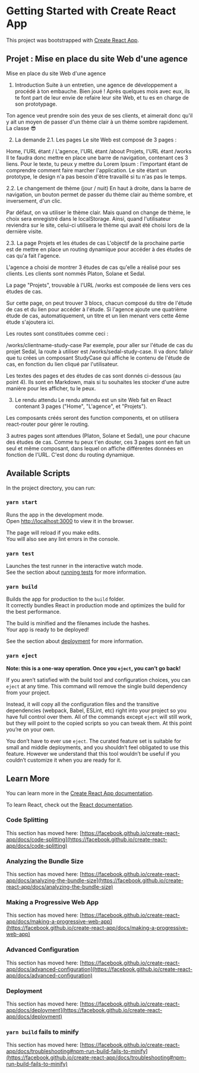 # Getting Started with Create React App

This project was bootstrapped with [Create React App](https://github.com/facebook/create-react-app).

## Projet : Mise en place du site Web d'une agence
  
Mise en place du site Web d'une agence
1. Introduction
Suite à un entretien, une agence de développement a procédé à ton embauche. Bien joué ! Après quelques mois avec eux, ils te font part de leur envie de refaire leur site Web, et tu es en charge de son prototypage.

Ton agence veut prendre soin des yeux de ses clients, et aimerait donc qu'il y ait un moyen de passer d'un thème clair à un thème sombre rapidement. La classe 😎

2. La demande
2.1. Les pages
Le site Web est composé de 3 pages :

Home, l'URL étant /
L'agence, l'URL étant /about
Projets, l'URL étant /works
Il te faudra donc mettre en place une barre de navigation, contenant ces 3 liens. Pour le texte, tu peux y mettre du Lorem Ipsum : l'important étant de comprendre comment faire marcher l'application. Le site étant un prototype, le design n'a pas besoin d'être travaillé si tu n'as pas le temps.

2.2. Le changement de thème (jour / nuit)
En haut à droite, dans la barre de navigation, un bouton permet de passer du thème clair au thème sombre, et inversement, d'un clic.

Par défaut, on va utiliser le thème clair. Mais quand on change de thème, le choix sera enregistré dans le localStorage. Ainsi, quand l'utilisateur reviendra sur le site, celui-ci utilisera le thème qui avait été choisi lors de la dernière visite.

2.3. La page Projets et les études de cas
L'objectif de la prochaine partie est de mettre en place un routing dynamique pour accéder à des études de cas qu'a fait l'agence.

L'agence a choisi de montrer 3 études de cas qu'elle a réalisé pour ses clients. Les clients sont nommés Platon, Solane et Sedal.

La page "Projets", trouvable à l'URL /works est composée de liens vers ces études de cas.

Sur cette page, on peut trouver 3 blocs, chacun composé du titre de l'étude de cas et du lien pour accéder à l'étude. Si l'agence ajoute une quatrième étude de cas, automatiquement, un titre et un lien menant vers cette 4ème étude s'ajoutera ici.

Les routes sont constituées comme ceci :

/works/clientname-study-case
Par exemple, pour aller sur l'étude de cas du projet Sedal, la route à utiliser est /works/sedal-study-case. Il va donc falloir que tu crées un composant StudyCase qui affiche le contenu de l'étude de cas, en fonction du lien cliqué par l'utilisateur.

Les textes des pages et des études de cas sont donnés ci-dessous (au point 4). Ils sont en Markdown, mais si tu souhaites les stocker d'une autre manière pour les afficher, tu le peux.

3. Le rendu attendu
Le rendu attendu est un site Web fait en React contenant 3 pages ("Home", "L'agence", et "Projets").

Les composants créés seront des function components, et on utilisera react-router pour gérer le routing.

3 autres pages sont attendues (Platon, Solane et Sedal), une pour chacune des études de cas. Comme tu peux t'en douter, ces 3 pages sont en fait un seul et même composant, dans lequel on affiche différentes données en fonction de l'URL. C'est donc du routing dynamique.

## Available Scripts

In the project directory, you can run:

### `yarn start`

Runs the app in the development mode.\
Open [http://localhost:3000](http://localhost:3000) to view it in the browser.

The page will reload if you make edits.\
You will also see any lint errors in the console.

### `yarn test`

Launches the test runner in the interactive watch mode.\
See the section about [running tests](https://facebook.github.io/create-react-app/docs/running-tests) for more information.

### `yarn build`

Builds the app for production to the `build` folder.\
It correctly bundles React in production mode and optimizes the build for the best performance.

The build is minified and the filenames include the hashes.\
Your app is ready to be deployed!

See the section about [deployment](https://facebook.github.io/create-react-app/docs/deployment) for more information.

### `yarn eject`

**Note: this is a one-way operation. Once you `eject`, you can’t go back!**

If you aren’t satisfied with the build tool and configuration choices, you can `eject` at any time. This command will remove the single build dependency from your project.

Instead, it will copy all the configuration files and the transitive dependencies (webpack, Babel, ESLint, etc) right into your project so you have full control over them. All of the commands except `eject` will still work, but they will point to the copied scripts so you can tweak them. At this point you’re on your own.

You don’t have to ever use `eject`. The curated feature set is suitable for small and middle deployments, and you shouldn’t feel obligated to use this feature. However we understand that this tool wouldn’t be useful if you couldn’t customize it when you are ready for it.

## Learn More

You can learn more in the [Create React App documentation](https://facebook.github.io/create-react-app/docs/getting-started).

To learn React, check out the [React documentation](https://reactjs.org/).

### Code Splitting

This section has moved here: [https://facebook.github.io/create-react-app/docs/code-splitting](https://facebook.github.io/create-react-app/docs/code-splitting)

### Analyzing the Bundle Size

This section has moved here: [https://facebook.github.io/create-react-app/docs/analyzing-the-bundle-size](https://facebook.github.io/create-react-app/docs/analyzing-the-bundle-size)

### Making a Progressive Web App

This section has moved here: [https://facebook.github.io/create-react-app/docs/making-a-progressive-web-app](https://facebook.github.io/create-react-app/docs/making-a-progressive-web-app)

### Advanced Configuration

This section has moved here: [https://facebook.github.io/create-react-app/docs/advanced-configuration](https://facebook.github.io/create-react-app/docs/advanced-configuration)

### Deployment

This section has moved here: [https://facebook.github.io/create-react-app/docs/deployment](https://facebook.github.io/create-react-app/docs/deployment)

### `yarn build` fails to minify

This section has moved here: [https://facebook.github.io/create-react-app/docs/troubleshooting#npm-run-build-fails-to-minify](https://facebook.github.io/create-react-app/docs/troubleshooting#npm-run-build-fails-to-minify)
